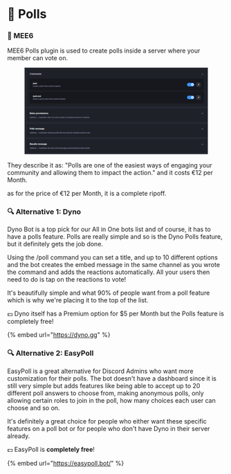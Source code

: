 # 👑 Polls

### 👑 MEE6

MEE6 Polls plugin is used to create polls inside a server where your member can vote on.

<figure><img src="../../.gitbook/assets/image (1) (1) (1).png" alt=""><figcaption></figcaption></figure>

They describe it as: "Polls are one of the easiest ways of engaging your community and allowing them to impact the action." and it costs €12 per Month.

as for the price of €12 per Month, it is a complete ripoff.

### 🔍 Alternative 1: Dyno

Dyno Bot is a top pick for our All in One bots list and of course, it has to have a polls feature. Polls are really simple and so is the Dyno Polls feature, but it definitely gets the job done.

Using the /poll command you can set a title, and up to 10 different options and the bot creates the embed message in the same channel as you wrote the command and adds the reactions automatically. All your users then need to do is tap on the reactions to vote!

It's beautifully simple and what 90% of people want from a poll feature which is why we're placing it to the top of the list.

💵 Dyno itself has a Premium option for $5 per Month but the Polls feature is completely free!

{% embed url="https://dyno.gg" %}

### 🔍 Alternative 2: EasyPoll

EasyPoll is a great alternative for Discord Admins who want more customization for their polls. The bot doesn't have a dashboard since it is still very simple but adds features like being able to accept up to 20 different poll answers to choose from, making anonymous polls, only allowing certain roles to join in the poll, how many choices each user can choose and so on.

It's definitely a great choice for people who either want these specific features on a poll bot or for people who don't have Dyno in their server already.

💵 EasyPoll is **completely free**!

{% embed url="https://easypoll.bot/" %}
